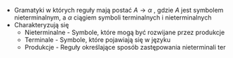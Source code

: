 - Gramatyki w których reguły mają postać $A → \alpha$ , gdzie $A$ jest symbolem nieterminalnym, a $\alpha$ ciągiem symboli terminalnych i nieterminalnych
- Charakteryzują się
	- Nieterminalne - Symbole, które mogą być rozwijane przez produkcje
	- Terminale - Symbole, które pojawiają się w języku
	- Produkcje - Reguły określające sposób zastępowania nieterminali ter